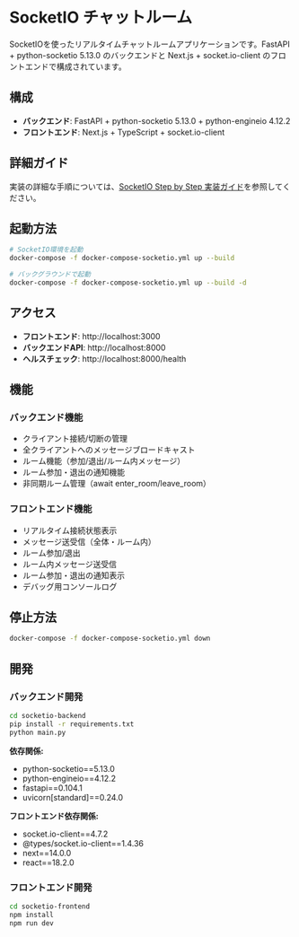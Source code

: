 # SocketIO チャットルーム

SocketIOを使ったリアルタイムチャットルームアプリケーションです。FastAPI + python-socketio 5.13.0 のバックエンドと Next.js + socket.io-client のフロントエンドで構成されています。

## 構成

- **バックエンド**: FastAPI + python-socketio 5.13.0 + python-engineio 4.12.2
- **フロントエンド**: Next.js + TypeScript + socket.io-client

## 詳細ガイド

実装の詳細な手順については、[SocketIO Step by Step 実装ガイド](./socketio-step-by-step-guide.md)を参照してください。

## 起動方法

```bash
# SocketIO環境を起動
docker-compose -f docker-compose-socketio.yml up --build

# バックグラウンドで起動
docker-compose -f docker-compose-socketio.yml up --build -d
```

## アクセス

- **フロントエンド**: http://localhost:3000
- **バックエンドAPI**: http://localhost:8000
- **ヘルスチェック**: http://localhost:8000/health

## 機能

### バックエンド機能
- クライアント接続/切断の管理
- 全クライアントへのメッセージブロードキャスト
- ルーム機能（参加/退出/ルーム内メッセージ）
- ルーム参加・退出の通知機能
- 非同期ルーム管理（await enter_room/leave_room）

### フロントエンド機能
- リアルタイム接続状態表示
- メッセージ送受信（全体・ルーム内）
- ルーム参加/退出
- ルーム内メッセージ送受信
- ルーム参加・退出の通知表示
- デバッグ用コンソールログ

## 停止方法

```bash
docker-compose -f docker-compose-socketio.yml down
```

## 開発

### バックエンド開発
```bash
cd socketio-backend
pip install -r requirements.txt
python main.py
```

**依存関係:**
- python-socketio==5.13.0
- python-engineio==4.12.2
- fastapi==0.104.1
- uvicorn[standard]==0.24.0

**フロントエンド依存関係:**
- socket.io-client==4.7.2
- @types/socket.io-client==1.4.36
- next==14.0.0
- react==18.2.0

### フロントエンド開発
```bash
cd socketio-frontend
npm install
npm run dev
```
